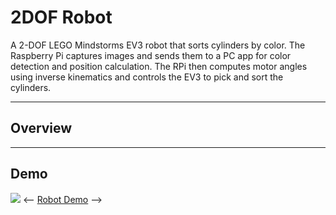 # 2DOF Robot

A 2-DOF LEGO Mindstorms EV3 robot that sorts cylinders by color. The Raspberry Pi captures images and sends them to a PC app for color detection and position calculation. The RPi then computes motor angles using inverse kinematics and controls the EV3 to pick and sort the cylinders.

---

## Overview

---

## Demo
![](https://github.com/mirvesiak/Raspberry2025/blob/main/media/boomerang.gif)
<--
[Robot Demo](https://drive.google.com/drive/folders/1o6wbz60c94M4pmIxw0zZA2ccyk3x5JwP?usp=drive_link)
-->
